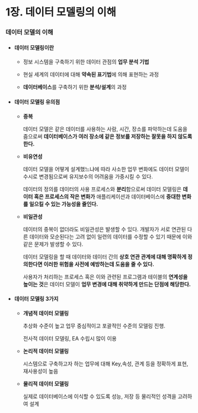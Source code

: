 # 1장. 데이터 모델링의 이해

### 데이터 모델의 이해

- #### **데이터 모델링이란**

  - 정보 시스템을 구축하기 위한 데이터 관점의 **업무 분석 기법**

  - 현실 세계의 데이터에 대해 **약속된 표기법**에 의해 표현하는 과정

  - **데이터베이스**를 구축하기 위한 **분석/설계**의 과정

    

- #### **데이터 모델링 유의점**

  - **중복**

    데이터 모델은 같은 데이터를 사용하는 사람, 시간, 장소를 파악하는데 도움을 줌으로써 **데이터베이스가 여러 장소에 같은 정보를 저장하는 잘못을 하지 않도록 한다.**

  - **비유연성**

    데이터 모델을 어떻게 설계했느냐에 따라 사소한 업무 변화에도 데이터 모델이 수시로 변경됨으로써 유지보수의 어려움을 가중시킬 수 있다.

    데이터의 정의를 데이터의 사용 프로세스와 **분리**함으로써 데이터 모델링은 **데이터 혹은 프로세스의 작은 변화가** 애플리케이션과 데이터베이스에 **중대한 변화를 일으킬 수 있는 가능성을 줄인다.**

  - **비일관성**

    데이터의 중복이 없더라도 비일관성은 발생할 수 있다. 개발자가 서로 연관된 다른 데이터와 모순된다는 고려 없이 일련의 데이터를 수정할 수 있기 때문에 이와 같은 문제가 발생할 수 있다.

    데이터 모델링을 할 때 데이터와 데이터 간의 **상호 연관 관계에 대해 명확하게 정의한다면 이러한 위험을 사전에 예방하는데 도움을 줄 수 있다.**

    사용자가 처리하는 프로세스 혹은 이와 관련된 프로그램과 테이블의 **연계성을 높이는 것**은 데이터 모델이 **업무 변경에 대해 취약하게 만드는 단점에 해당한다.**

    

- #### **데이터 모델링 3가지**

  - **개념적 데이터 모델링**

    추상화 수준이 높고 업무 중심적이고 포괄적인 수준의 모델링 진행.

    전사적 데이터 모델링, EA 수립시 많이 이용

  - **논리적 데이터 모델링**

    시스템으로 구축하고자 하는 업무에 대해 Key,속성, 관계 등을 정확하게 표현, 재사용성이 높음

  - **물리적 데이터 모델링**

    실제로 데이터베이스에 이식할 수 있도록 성능, 저장 등 물리적인 성격을 고려하여 설계